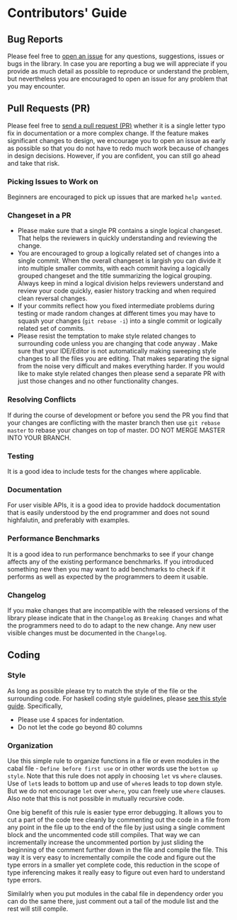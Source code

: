 # Contributors' Guide

## Bug Reports

Please feel free to [open an
issue](https://github.com/composewell/streamly/issues) for any questions,
suggestions, issues or bugs in the library. In case you are reporting a bug
we will appreciate if you provide as much detail as possible to reproduce or
understand the problem, but nevertheless you are encouraged to open an issue
for any problem that you may encounter.

## Pull Requests (PR)

Please feel free to [send a pull
request (PR)](https://github.com/composewell/streamly/pulls) whether it is a single
letter typo fix in documentation or a more complex change. If the feature makes
significant changes to design, we encourage you to open an issue as early as
possible so that you do not have to redo much work because of changes in design
decisions. However, if you are confident, you can still go ahead and take that
risk.

### Picking Issues to Work on

Beginners are encouraged to pick up issues that are marked `help wanted`.

### Changeset in a PR

* Please make sure that a single PR contains a single logical changeset. That
  helps the reviewers in quickly understanding and reviewing the change.
* You are encouraged to group a logically related set of changes into a single
  commit.  When the overall changeset is largish you can divide it into
  multiple smaller commits, with each commit having a logically grouped
  changeset and the title summarizing the logical grouping.  Always keep in
  mind a logical division helps reviewers understand and review your code
  quickly, easier history tracking and when required clean reversal changes.
* If your commits reflect how you fixed intermediate problems during testing
  or made random changes at different times you may have to squash your changes
  (`git rebase -i`) into a single commit or logically related set of commits.
* Please resist the temptation to make style related changes to surrounding
  code unless you are changing that code anyway . Make sure that your
  IDE/Editor is not automatically making sweeping style changes to all the
  files you are editing. That makes separating the signal from the noise
  very difficult and makes everything harder. If you would like to make style
  related changes then please send a separate PR with just those changes and no
  other functionality changes.

### Resolving Conflicts

If during the course of development or before you send the PR you find that
your changes are conflicting with the master branch then use `git rebase
master` to rebase your changes on top of master. DO NOT MERGE MASTER INTO YOUR
BRANCH.

### Testing

It is a good idea to include tests for the changes where applicable.

### Documentation

For user visible APIs, it is a good idea to provide haddock documentation that
is easily understood by the end programmer and does not sound highfalutin,
and preferably with examples.

### Performance Benchmarks

It is a good idea to run performance benchmarks to see if your change affects
any of the existing performance benchmarks. If you introduced something new
then you may want to add benchmarks to check if it performs as well as expected
by the programmers to deem it usable.

### Changelog

If you make changes that are incompatible with the released versions of the
library please indicate that in the `Changelog` as `Breaking Changes` and what
the programmers need to do to adapt to the new change. Any new user visible
changes must be documented in the `Changelog`.

## Coding

### Style

As long as possible please try to match the style of the file or the
surrounding code. For haskell coding style guidelines, please [see this style
guide](https://github.com/tibbe/haskell-style-guide/blob/master/haskell-style.md).
Specifically,

* Please use 4 spaces for indentation.
* Do not let the code go beyond 80 columns

### Organization

Use this simple rule to organize functions in a file or even modules in the
cabal file - `Define before first use` or in other words use the `bottom up
style`.  Note that this rule does not apply in choosing `let` vs `where`
clauses. Use of `let`s  leads to bottom up and use of `where`s leads to top
down style. But we do not encourage `let` over `where`, you can freely use
`where` clauses. Also note that this is not possible in mutually recursive
code.

One big benefit of this rule is easier type error debugging. It allows you to
cut a part of the code tree cleanly by commenting out the code in a file from
any point in the file up to the end of the file by just using a single comment
block and the uncommented code still compiles. That way we can incrementally
increase the uncommented portion by just sliding the beginning of the comment
further down in the file and compile the file. This way it is very easy to
incrementally compile the code and figure out the type errors in a smaller yet
complete code, this reduction in the scope of type inferencing makes it really
easy to figure out even hard to understand type errors.

Similalrly when you put modules in the cabal file in dependency order you can
do the same there, just comment out a tail of the module list and the rest will
still compile.

